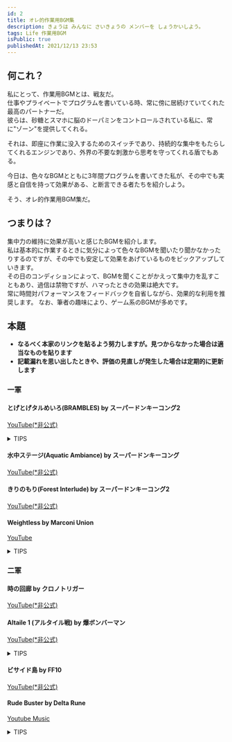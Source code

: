 ```yaml
---
id: 2
title: オレ的作業用BGM集
description: きょうは みんなに さいきょうの メンバーを しょうかいしよう。
tags: Life 作業用BGM
isPublic: true
publishedAt: 2021/12/13 23:53
---
```


## 何これ？

私にとって、作業用BGMとは、戦友だ。  
仕事やプライベートでプログラムを書いている時、常に傍に居続けていてくれた最高のパートナーだ。  
彼らは、砂糖とスマホに脳のドーパミンをコントロールされている私に、常に"ゾーン"を提供してくれる。 

それは、即座に作業に没入するためのスイッチであり、持続的な集中をもたらしてくれるエンジンであり、外界の不要な刺激から思考を守ってくれる盾でもある。  


今日は、色々なBGMとともに3年間プログラムを書いてきた私が、その中でも実感と自信を持って効果がある、と断言できる者たちを紹介しよう。  

そう、オレ的作業用BGM集だ。


## つまりは？

集中力の維持に効果が高いと感じたBGMを紹介します。  
私は基本的に作業するときに気分によって色々なBGMを聞いたり聞かなかったりするのですが、その中でも安定して効果をあげているものをピックアップしていきます。  
その日のコンディションによって、BGMを聞くことがかえって集中力を乱すこともあり、過信は禁物ですが、ハマったときの効果は絶大です。  
常に時間対パフォーマンスをフィードバックを自省しながら、効果的な利用を推奨します。
なお、筆者の趣味により、ゲーム系のBGMが多めです。  


## 本題

- **なるべく本家のリンクを貼るよう努力しますが。見つからなかった場合は適当なものを貼ります**   
- **記載漏れを思い出したときや、評価の見直しが発生した場合は定期的に更新します**

### 一軍

#### とげとげタルめいろ(BRAMBLES) by スーパードンキーコング2

[YouTube(*非公式)](https://www.youtube.com/watch?v=GUDoW1pqEV8)

<details>
<summary>
TIPS
</summary>

正直この曲には、他の追随を許さないほどお世話になった。   
「miball0202はこの曲を合計1000時間以上聞いています」とアカシックレコードに書いてあっても私は疑わないでしょう。  
David Wise の名曲であり、単純にゲーム音楽として評価が高く、界隈での知名度も相応にある。  

この後の「きりのもり(Forest Interlude)」「水中ステージ(Aquatic Ambiance)」もスーパードンキーコング。

David Wiseは、優しいEDMで、まるでその自然のイメージに身が浸るようなアンビエントを作る天才だと思う。
</details>
 

#### 水中ステージ(Aquatic Ambiance) by スーパードンキーコング

[YouTube(*非公式)](https://www.youtube.com/watch?v=ovp7dk29jUU)


#### きりのもり(Forest Interlude) by スーパードンキーコング2

[YouTube(*非公式)](https://www.youtube.com/watch?v=slKNBP7VEvI)


#### Weightless by Marconi Union

[YouTube](https://www.youtube.com/watch?v=qYnA9wWFHLI&t=5434s)


<details>
<summary>
TIPS
</summary>

Marconi Union というイギリスのバンドが、リラックス効果を目的として作成したインスト曲。  
実際にストレスレベルが下がったという研究結果があるとかないとか。  
若干退屈な曲調であり、思考の邪魔はしないが、コンディションが悪いときに作業に没入しづらい印象がある。  
集中を持続させる力は凄まじいが、聞いていることを忘れるくらいゾーンに入ったことはないかもしれない。
</details>


### 二軍

#### 時の回廊 by クロノトリガー

[YouTube(*非公式)](https://www.youtube.com/watch?v=Q9XTqQbuavI)

#### Altaile 1 (アルタイル戦) by 爆ボンバーマン

[YouTube(*非公式)](https://www.youtube.com/watch?v=_AG_ap0y8yA&t=398s)

<details>
<summary>
TIPS
</summary>

ラスボス戦の曲。  
基本的に同じフレーズの繰り返しなので、上にあげたアンビエントな曲より若干テンション上げながらも、作業に集中できる。  
ただ、ベースラインのシンセサイザーの圧が強いので、長時間大音量で聞いていると疲れる。耐久戦には向かない。  
爆ボンだと [Blue Resort](https://www.youtube.com/watch?v=vtQfua1sOc4&list=PL8x7wHq_i5DdRpnerAKgryL0u0wEylnba&index=6) が有名だが、曲の展開が印象的すぎて、個人的には作業には向かないと思う。
</details>

#### ビサイド島 by FF10

[YouTube(*非公式)](https://www.youtube.com/watch?v=hlZvbGPFFCw)

#### Rude Buster by Delta Rune

[Youtube Music](https://music.youtube.com/watch?v=Z3a6MNtbZeo&feature=share)

<details>
<summary>
TIPS
</summary>

うってかわって、バリバリの戦闘曲。天才 TobyFox の名曲の一つ。  
バチっとテンション上げたいときにおすすめ。  
通常戦闘曲として作曲されていることもあり、激しい曲調でも、ずっと聞いていられる安定感がある。  
コンディションによっては思考を邪魔することがあるので、使い方に注意。

</details>
